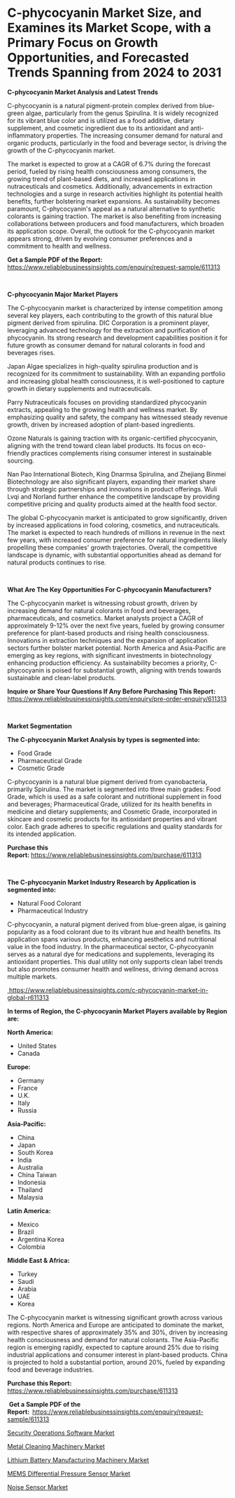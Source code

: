 <p><h1>C-phycocyanin Market Size, and Examines its Market Scope, with a Primary Focus on Growth Opportunities, and Forecasted Trends Spanning from 2024 to 2031</h1></p><p><strong>C-phycocyanin Market Analysis and Latest Trends</strong></p>
<p><p>C-phycocyanin is a natural pigment-protein complex derived from blue-green algae, particularly from the genus Spirulina. It is widely recognized for its vibrant blue color and is utilized as a food additive, dietary supplement, and cosmetic ingredient due to its antioxidant and anti-inflammatory properties. The increasing consumer demand for natural and organic products, particularly in the food and beverage sector, is driving the growth of the C-phycocyanin market.</p><p>The market is expected to grow at a CAGR of 6.7% during the forecast period, fueled by rising health consciousness among consumers, the growing trend of plant-based diets, and increased applications in nutraceuticals and cosmetics. Additionally, advancements in extraction technologies and a surge in research activities highlight its potential health benefits, further bolstering market expansions. As sustainability becomes paramount, C-phycocyanin's appeal as a natural alternative to synthetic colorants is gaining traction. The market is also benefiting from increasing collaborations between producers and food manufacturers, which broaden its application scope. Overall, the outlook for the C-phycocyanin market appears strong, driven by evolving consumer preferences and a commitment to health and wellness.</p></p>
<p><strong>Get a Sample PDF of the Report:&nbsp;</strong> <a href="https://www.reliablebusinessinsights.com/enquiry/request-sample/611313?utm_campaign=1135&utm_medium=2&utm_source=Github&utm_content=ia&utm_term=29092024&utm_id=c-phycocyanin">https://www.reliablebusinessinsights.com/enquiry/request-sample/611313</a></p>
<p>&nbsp;</p>
<p><strong>C-phycocyanin Major Market Players</strong></p>
<p><p>The C-phycocyanin market is characterized by intense competition among several key players, each contributing to the growth of this natural blue pigment derived from spirulina. DIC Corporation is a prominent player, leveraging advanced technology for the extraction and purification of phycocyanin. Its strong research and development capabilities position it for future growth as consumer demand for natural colorants in food and beverages rises.</p><p>Japan Algae specializes in high-quality spirulina production and is recognized for its commitment to sustainability. With an expanding portfolio and increasing global health consciousness, it is well-positioned to capture growth in dietary supplements and nutraceuticals.</p><p>Parry Nutraceuticals focuses on providing standardized phycocyanin extracts, appealing to the growing health and wellness market. By emphasizing quality and safety, the company has witnessed steady revenue growth, driven by increased adoption of plant-based ingredients.</p><p>Ozone Naturals is gaining traction with its organic-certified phycocyanin, aligning with the trend toward clean label products. Its focus on eco-friendly practices complements rising consumer interest in sustainable sourcing.</p><p>Nan Pao International Biotech, King Dnarmsa Spirulina, and Zhejiang Binmei Biotechnology are also significant players, expanding their market share through strategic partnerships and innovations in product offerings. Wuli Lvqi and Norland further enhance the competitive landscape by providing competitive pricing and quality products aimed at the health food sector.</p><p>The global C-phycocyanin market is anticipated to grow significantly, driven by increased applications in food coloring, cosmetics, and nutraceuticals. The market is expected to reach hundreds of millions in revenue in the next few years, with increased consumer preference for natural ingredients likely propelling these companies' growth trajectories. Overall, the competitive landscape is dynamic, with substantial opportunities ahead as demand for natural products continues to rise.</p></p>
<p>&nbsp;</p>
<p><strong>What Are The Key Opportunities For C-phycocyanin Manufacturers?</strong></p>
<p><p>The C-phycocyanin market is witnessing robust growth, driven by increasing demand for natural colorants in food and beverages, pharmaceuticals, and cosmetics. Market analysts project a CAGR of approximately 9-12% over the next five years, fueled by growing consumer preference for plant-based products and rising health consciousness. Innovations in extraction techniques and the expansion of application sectors further bolster market potential. North America and Asia-Pacific are emerging as key regions, with significant investments in biotechnology enhancing production efficiency. As sustainability becomes a priority, C-phycocyanin is poised for substantial growth, aligning with trends towards sustainable and clean-label products.</p></p>
<p><strong>Inquire or Share Your Questions If Any Before Purchasing This Report:</strong> <a href="https://www.reliablebusinessinsights.com/enquiry/pre-order-enquiry/611313?utm_campaign=1135&utm_medium=2&utm_source=Github&utm_content=ia&utm_term=29092024&utm_id=c-phycocyanin">https://www.reliablebusinessinsights.com/enquiry/pre-order-enquiry/611313</a></p>
<p>&nbsp;</p>
<p><strong>Market Segmentation</strong></p>
<p><strong>The C-phycocyanin Market Analysis by types is segmented into:</strong></p>
<p><ul><li>Food Grade</li><li>Pharmaceutical Grade</li><li>Cosmetic Grade</li></ul></p>
<p><p>C-phycocyanin is a natural blue pigment derived from cyanobacteria, primarily Spirulina. The market is segmented into three main grades: Food Grade, which is used as a safe colorant and nutritional supplement in food and beverages; Pharmaceutical Grade, utilized for its health benefits in medicine and dietary supplements; and Cosmetic Grade, incorporated in skincare and cosmetic products for its antioxidant properties and vibrant color. Each grade adheres to specific regulations and quality standards for its intended application.</p></p>
<p><strong>Purchase this Report:&nbsp;</strong><a href="https://www.reliablebusinessinsights.com/purchase/611313?utm_campaign=1135&utm_medium=2&utm_source=Github&utm_content=ia&utm_term=29092024&utm_id=c-phycocyanin">https://www.reliablebusinessinsights.com/purchase/611313</a></p>
<p>&nbsp;</p>
<p><strong>The C-phycocyanin Market Industry Research by Application is segmented into:</strong></p>
<p><ul><li>Natural Food Colorant</li><li>Pharmaceutical Industry</li></ul></p>
<p><p>C-phycocyanin, a natural pigment derived from blue-green algae, is gaining popularity as a food colorant due to its vibrant hue and health benefits. Its application spans various products, enhancing aesthetics and nutritional value in the food industry. In the pharmaceutical sector, C-phycocyanin serves as a natural dye for medications and supplements, leveraging its antioxidant properties. This dual utility not only supports clean label trends but also promotes consumer health and wellness, driving demand across multiple markets.</p></p>
<p><a href="https://www.reliablebusinessinsights.com/c-phycocyanin-market-in-global-r611313?utm_campaign=1135&utm_medium=2&utm_source=Github&utm_content=ia&utm_term=29092024&utm_id=c-phycocyanin">&nbsp;https://www.reliablebusinessinsights.com/c-phycocyanin-market-in-global-r611313</a></p>
<p><strong>In terms of Region, the C-phycocyanin Market Players available by Region are:</strong></p>
<p>
    <p> <strong> North America: </strong>
        <ul>
            <li>United States</li>
            <li>Canada</li>
        </ul>
        </p> 
    <p> <strong> Europe: </strong>
        <ul>
            <li>Germany</li>
            <li>France</li>
            <li>U.K.</li>
            <li>Italy</li>
            <li>Russia</li>
        </ul>
        </p> 
    <p> <strong> Asia-Pacific: </strong>
        <ul>
            <li>China</li>
            <li>Japan</li>
            <li>South Korea</li>
            <li>India</li>
            <li>Australia</li>
            <li>China Taiwan</li>
            <li>Indonesia</li>
            <li>Thailand</li>
            <li>Malaysia</li>
        </ul>
        </p> 
    <p> <strong> Latin America: </strong>
        <ul>
            <li>Mexico</li>
            <li>Brazil</li>
            <li>Argentina Korea</li>
            <li>Colombia</li>
        </ul>
        </p> 
    <p> <strong> Middle East & Africa: </strong>
        <ul>
            <li>Turkey</li>
            <li>Saudi</li>
            <li>Arabia</li>
            <li>UAE</li>
            <li>Korea</li>
        </ul>
    </p>
    </p>
<p><p>The C-phycocyanin market is witnessing significant growth across various regions. North America and Europe are anticipated to dominate the market, with respective shares of approximately 35% and 30%, driven by increasing health consciousness and demand for natural colorants. The Asia-Pacific region is emerging rapidly, expected to capture around 25% due to rising industrial applications and consumer interest in plant-based products. China is projected to hold a substantial portion, around 20%, fueled by expanding food and beverage industries.</p></p>
<p><strong>Purchase this Report: </strong><a href="https://www.reliablebusinessinsights.com/purchase/611313?utm_campaign=1135&utm_medium=2&utm_source=Github&utm_content=ia&utm_term=29092024&utm_id=c-phycocyanin">https://www.reliablebusinessinsights.com/purchase/611313</a></p>
<p>&nbsp;<strong>Get a Sample PDF of the Report:&nbsp;&nbsp;</strong><a href="https://www.reliablebusinessinsights.com/enquiry/request-sample/611313?utm_campaign=1135&utm_medium=2&utm_source=Github&utm_content=ia&utm_term=29092024&utm_id=c-phycocyanin">https://www.reliablebusinessinsights.com/enquiry/request-sample/611313</a></p>
<p><strong></strong></p>
<p><p><a href="https://www.linkedin.com/pulse/strategic-market-insights-navigating-global-security-operations-yjtxf?utm_campaign=1135&utm_medium=2&utm_source=Github&utm_content=ia&utm_term=29092024&utm_id=c-phycocyanin">Security Operations Software Market</a></p><p><a href="https://github.com/NancyAlvarado586/Market-Research-Report-List-1/blob/main/metal-cleaning-machinery-market.md?utm_campaign=1135&utm_medium=2&utm_source=Github&utm_content=ia&utm_term=29092024&utm_id=c-phycocyanin">Metal Cleaning Machinery Market</a></p><p><a href="https://github.com/WEISNERADAM/Market-Research-Report-List-1/blob/main/lithium-battery-manufacturing-machinery-market.md?utm_campaign=1135&utm_medium=2&utm_source=Github&utm_content=ia&utm_term=29092024&utm_id=c-phycocyanin">Lithium Battery Manufacturing Machinery Market</a></p><p><a href="https://issuu.com/reportprime-2/docs/mems-differential-pressure-sensor-m_a291a429059ba8?utm_campaign=1135&utm_medium=2&utm_source=Github&utm_content=ia&utm_term=29092024&utm_id=c-phycocyanin">MEMS Differential Pressure Sensor Market</a></p><p><a href="https://issuu.com/reportprime-2/docs/noise-sensor-market-size-2030.pptx_ef5d639664d562?utm_campaign=1135&utm_medium=2&utm_source=Github&utm_content=ia&utm_term=29092024&utm_id=c-phycocyanin">Noise Sensor Market</a></p></p>